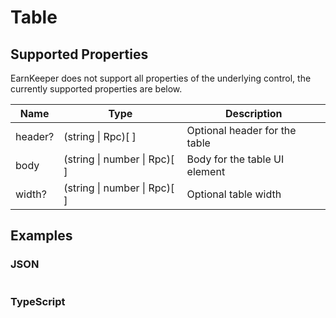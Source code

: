 # Table

## Supported Properties

EarnKeeper does not support all properties of the underlying control, the currently supported properties are below.

| Name        | Type                          | Description                              |
| ------------| -------------------------     | -----------                              |
| header?     | (string \| Rpc)[  ]           |  Optional header for the table           |
| body        | (string \| number \| Rpc)[  ] |  Body for the table UI element           |
| width?      | (string \| number \| Rpc)[  ] |  Optional table width                    |

## Examples

### JSON

```json
```

### TypeScript

```javascript
```
